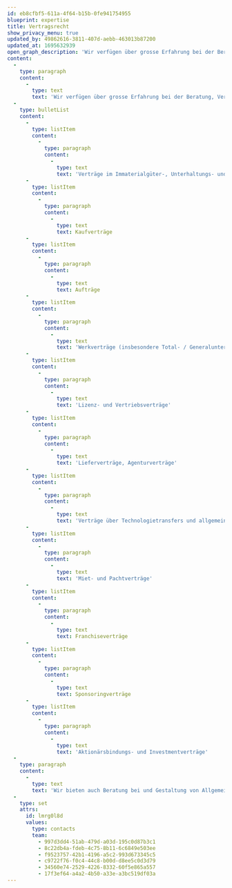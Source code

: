 ```yaml
---
id: eb8cfbf5-611a-4f64-b15b-0fe941754955
blueprint: expertise
title: Vertragsrecht
show_privacy_menu: true
updated_by: 49862616-3811-407d-aebb-463013b87200
updated_at: 1695632939
open_graph_description: 'Wir verfügen über grosse Erfahrung bei der Beratung, Verhandlung und Gestaltung von sämtlichen wirtschaftlich relevanten Vertragsarten.'
content:
  -
    type: paragraph
    content:
      -
        type: text
        text: 'Wir verfügen über grosse Erfahrung bei der Beratung, Verhandlung und Gestaltung von sämtlichen wirtschaftlich relevanten Vertragsarten wie insbesondere:'
  -
    type: bulletList
    content:
      -
        type: listItem
        content:
          -
            type: paragraph
            content:
              -
                type: text
                text: 'Verträge im Immaterialgüter-, Unterhaltungs- und Kunstrecht'
      -
        type: listItem
        content:
          -
            type: paragraph
            content:
              -
                type: text
                text: Kaufverträge
      -
        type: listItem
        content:
          -
            type: paragraph
            content:
              -
                type: text
                text: Aufträge
      -
        type: listItem
        content:
          -
            type: paragraph
            content:
              -
                type: text
                text: 'Werkverträge (insbesondere Total- / Generalunternehmer-Werkverträge und sonstige das Bauwesen betreffende Verträge)'
      -
        type: listItem
        content:
          -
            type: paragraph
            content:
              -
                type: text
                text: 'Lizenz- und Vertriebsverträge'
      -
        type: listItem
        content:
          -
            type: paragraph
            content:
              -
                type: text
                text: 'Lieferverträge, Agenturverträge'
      -
        type: listItem
        content:
          -
            type: paragraph
            content:
              -
                type: text
                text: 'Verträge über Technologietransfers und allgemein im Bereich des Informationstechnologierechts'
      -
        type: listItem
        content:
          -
            type: paragraph
            content:
              -
                type: text
                text: 'Miet- und Pachtverträge'
      -
        type: listItem
        content:
          -
            type: paragraph
            content:
              -
                type: text
                text: Franchiseverträge
      -
        type: listItem
        content:
          -
            type: paragraph
            content:
              -
                type: text
                text: Sponsoringverträge
      -
        type: listItem
        content:
          -
            type: paragraph
            content:
              -
                type: text
                text: 'Aktionärsbindungs- und Investmentverträge'
  -
    type: paragraph
    content:
      -
        type: text
        text: 'Wir bieten auch Beratung bei und Gestaltung von Allgemeinen Geschäftsbedingungen (AGB) sowie von auf die Bedürfnisse der Klientschaft zugeschnittenen Standardverträgen.'
  -
    type: set
    attrs:
      id: lmrg0l8d
      values:
        type: contacts
        team:
          - 997d3dd4-51ab-479d-a03d-195c0d87b3c1
          - 8c22db4a-fdeb-4c75-8b11-6c6849e503ee
          - f9523757-42b1-4196-a5c2-993d673345c5
          - c9722f76-f0c4-44c8-b00d-d8ee5c0d3d79
          - 34560e74-2529-4226-8332-60f5e865a557
          - 17f3ef64-a4a2-4b50-a33e-a3bc519df03a
---
```

